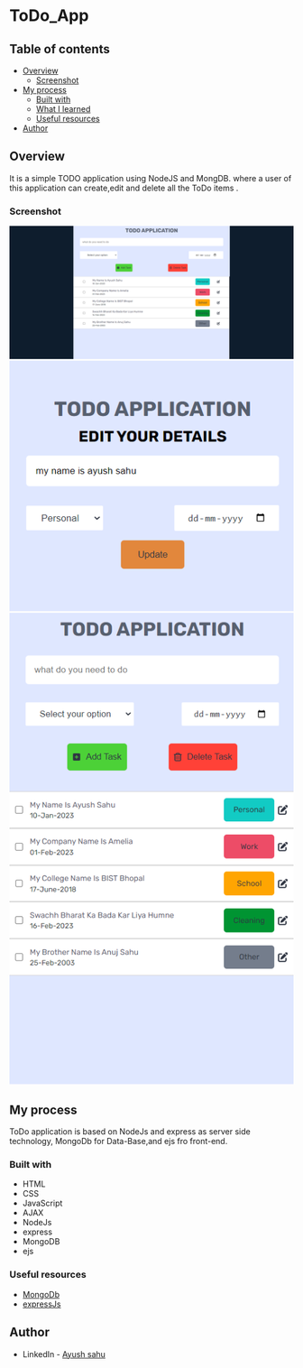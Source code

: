# ToDo_App

## Table of contents

- [Overview](#overview)
  - [Screenshot](#screenshot)
- [My process](#my-process)
  - [Built with](#built-with)
  - [What I learned](#what-i-learned)
  - [Useful resources](#useful-resources)
- [Author](#author)

## Overview

It is a simple TODO application using NodeJS and MongDB. where a user of this application can create,edit and delete all the ToDo items .

### Screenshot

![](images/full_screen_view.png)
![](images/edit_page_view.png)
![](images/mobile_view.png)

## My process

ToDo application is based on NodeJs and express as server side technology, MongoDb for Data-Base,and ejs fro front-end.

### Built with

- HTML
- CSS
- JavaScript
- AJAX
- NodeJs
- express
- MongoDB
- ejs

### Useful resources

- [MongoDb](https://mongoosejs.com/)
- [expressJs](https://expressjs.com/)

## Author

- LinkedIn - [Ayush sahu](https://www.linkedin.com/in/mukund-jee-tiwari/)
